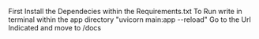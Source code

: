 First Install the Dependecies within the Requirements.txt 
To Run write in terminal within the app directory "uvicorn main:app --reload"
Go to the Url Indicated and move to /docs
